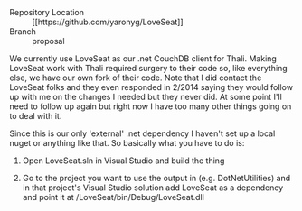 <dl>
<dt>Repository Location</dt>
<dd>[[https://github.com/yaronyg/LoveSeat]]
<dt>Branch</dt>
<dd>proposal</dd>
</dl>

We currently use LoveSeat as our .net CouchDB client for Thali. Making LoveSeat work with Thali required surgery to their code so, like everything else, we have our own fork of their code. Note that I did contact the LoveSeat folks and they even responded in 2/2014 saying they would follow up with me on the changes I needed but they never did. At some point I'll need to follow up again but right now I have too many other things going on to deal with it.

Since this is our only 'external' .net dependency I haven't set up a local nuget or anything like that. So basically what you have to do is:

1. Open LoveSeat.sln in Visual Studio and build the thing

2. Go to the project you want to use the output in (e.g. DotNetUtilities) and in that project's Visual Studio solution add LoveSeat as a dependency and point it at /LoveSeat/bin/Debug/LoveSeat.dll
